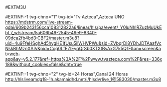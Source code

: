 #EXTM3U

#EXTINF:-1 tvg-chno="1" tvg-id="Tv Azteca",Azteca UNO
https://mdstrm.com/live-stream-gdai/609b243156cca108312822a6/linear/hls/pa/event/_Y0luNhIRZuzMuUkEbL7_w/stream/5a606b49-2545-49e9-8340-09dca2fb4bd3:CBF2/master.m3u8?uid=4u9FfeHSghAd5hvgHE1fUsu5ilWHVPWu&sid=ZVbqrDl8YDhJDTAaafVcNskBhMznXAIV&pid=Cog0LfEZlEyqQrSb0XTXtBvAxG7k5Q1F&an=screen&at=web-app&av=v5.2.177&ref=https%3A%2F%2Fwww.tvazteca.com%2F&res=336x189&without_cookies=false&dnt=true

#EXTINF:-1 tvg-chno="2" tvg-id=24 Horas",Canal 24 Horas
http://hlsliveamdg18-1h.akamaidhd.net/i/hlsdvrlive_1@583030/master.m3u8
